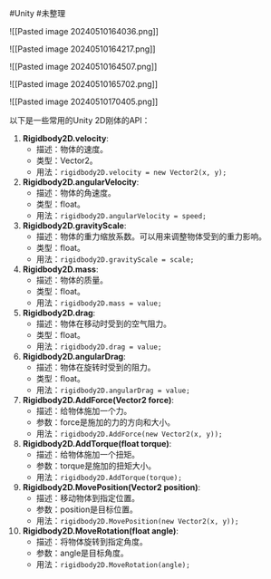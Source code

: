 
#Unity #未整理 


![[Pasted image 20240510164036.png]]


![[Pasted image 20240510164217.png]]

![[Pasted image 20240510164507.png]]



![[Pasted image 20240510165702.png]]


![[Pasted image 20240510170405.png]]


以下是一些常用的Unity 2D刚体的API：

1. **Rigidbody2D.velocity**:
    - 描述：物体的速度。
    - 类型：Vector2。
    - 用法：`rigidbody2D.velocity = new Vector2(x, y);`
2. **Rigidbody2D.angularVelocity**:
    - 描述：物体的角速度。
    - 类型：float。
    - 用法：`rigidbody2D.angularVelocity = speed;`
3. **Rigidbody2D.gravityScale**:
    - 描述：物体的重力缩放系数。可以用来调整物体受到的重力影响。
    - 类型：float。
    - 用法：`rigidbody2D.gravityScale = scale;`
4. **Rigidbody2D.mass**:
    - 描述：物体的质量。
    - 类型：float。
    - 用法：`rigidbody2D.mass = value;`
5. **Rigidbody2D.drag**:
    - 描述：物体在移动时受到的空气阻力。
    - 类型：float。
    - 用法：`rigidbody2D.drag = value;`
6. **Rigidbody2D.angularDrag**:
    - 描述：物体在旋转时受到的阻力。
    - 类型：float。
    - 用法：`rigidbody2D.angularDrag = value;`
7. **Rigidbody2D.AddForce(Vector2 force)**:
    - 描述：给物体施加一个力。
    - 参数：force是施加的力的方向和大小。
    - 用法：`rigidbody2D.AddForce(new Vector2(x, y));`
8. **Rigidbody2D.AddTorque(float torque)**:
    - 描述：给物体施加一个扭矩。
    - 参数：torque是施加的扭矩大小。
    - 用法：`rigidbody2D.AddTorque(torque);`
9. **Rigidbody2D.MovePosition(Vector2 position)**:
    - 描述：移动物体到指定位置。
    - 参数：position是目标位置。
    - 用法：`rigidbody2D.MovePosition(new Vector2(x, y));`
10. **Rigidbody2D.MoveRotation(float angle)**:
    - 描述：将物体旋转到指定角度。
    - 参数：angle是目标角度。
    - 用法：`rigidbody2D.MoveRotation(angle);`


